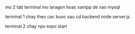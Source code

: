mo 2 tab terminal
mo laragon hoac xampp de vao mysql 

terminal 1 chay theo cac buoc sau
cd backend
node server.js

terminal 2 chay 
npx expo start